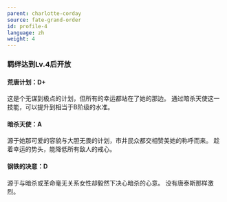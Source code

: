 ```yaml
---
parent: charlotte-corday
source: fate-grand-order
id: profile-4
language: zh
weight: 4
---
```


### 羁绊达到Lv.4后开放

#### 荒唐计划：D+

这是个无谋到极点的计划，但所有的幸运都站在了她的那边。
通过暗杀天使这一技能，可以提升到相当于B阶级的水准。

#### 暗杀天使：A

源于她那可爱的容貌与大胆无畏的计划，市井民众都交相赞美她的称呼而来。
趁着幸运的势头，能降低所有敌人的戒心。

#### 钢铁的决意：D

源于与暗杀或革命毫无关系女性却毅然下决心暗杀的心意。
没有唐泰斯那样激烈。

